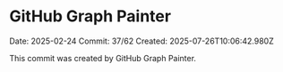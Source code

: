 # GitHub Graph Painter

Date: 2025-02-24
Commit: 37/62
Created: 2025-07-26T10:06:42.980Z

This commit was created by GitHub Graph Painter.

